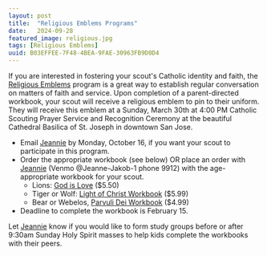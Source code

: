 ```yaml
---
layout: post
title:  "Religious Emblems Programs"
date:   2024-09-28
featured_image: religious.jpg
tags: [Religious Emblems]
uuid: B03EFFEE-7F48-4BEA-9FAE-30963FB9D0D4
---
```


If you are interested in fostering your scout's Catholic identity and faith, the [Religious Emblems](https://nccs-bsa.org/religious-emblems/) program is a great way to establish regular conversation on matters of faith and service. Upon completion of a parent-directed workbook, your scout will receive a religious emblem to pin to their uniform. They will receive this emblem at a Sunday, March 30th at 4:00 PM Catholic Scouting Prayer Service and Recognition Ceremony at the beautiful Cathedral Basilica of St. Joseph in downtown San Jose.

* Email [Jeannie](mailto:jeanne.duax@gmail.com) by Monday, October 16, if you want your scout to participate in this program.
* Order the appropriate workbook (see below) OR place an order with [Jeannie](mailto:jeanne.duax@gmail.com) (Venmo @Jeanne-Jakob-1 phone 9912) with the age-appropriate workbook for your scout.
  * Lions: [God is Love](https://nfcym.org/product/god-is-love-book/) ($5.50)
  * Tiger or Wolf: [Light of Christ Workbook](https://www.scoutshop.org/light-of-christ-activity-book-33074.html) ($5.99)
  * Bear or Webelos, [Parvuli Dei Workbook](https://www.scoutshop.org/parvuli-dei-record-33085.html) ($4.99)
* Deadline to complete the workbook is February 15.

Let [Jeannie](mailto:jeanne.duax@gmail.com) know if you would like to form study groups before or after 9:30am Sunday Holy Spirit masses to help kids complete the workbooks with their peers.
